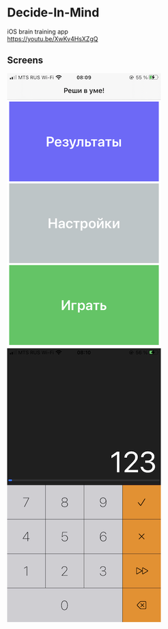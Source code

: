 # Decide-In-Mind
iOS brain training app  
https://youtu.be/XwKv4HsXZgQ

## Screens
![Image](https://raw.githubusercontent.com/IldarSham/Decide-In-Mind/main/Images/Main.PNG)
![Image](https://raw.githubusercontent.com/IldarSham/Decide-In-Mind/main/Images/Game.PNG)
